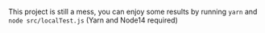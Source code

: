 This project is still a mess, you can enjoy some results by running
`yarn` and `node src/localTest.js` (Yarn and Node14 required)
